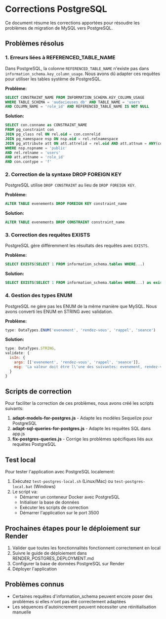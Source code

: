 # Corrections PostgreSQL

Ce document résume les corrections apportées pour résoudre les problèmes de migration de MySQL vers PostgreSQL.

## Problèmes résolus

### 1. Erreurs liées à REFERENCED_TABLE_NAME

Dans PostgreSQL, la colonne `REFERENCED_TABLE_NAME` n'existe pas dans `information_schema.key_column_usage`. Nous avons dû adapter ces requêtes pour utiliser les tables système de PostgreSQL.

**Problème:**
```sql
SELECT CONSTRAINT_NAME FROM INFORMATION_SCHEMA.KEY_COLUMN_USAGE 
WHERE TABLE_SCHEMA = 'audacieuses_db' AND TABLE_NAME = 'users' 
AND COLUMN_NAME = 'role_id' AND REFERENCED_TABLE_NAME IS NOT NULL
```

**Solution:**
```sql
SELECT con.conname as CONSTRAINT_NAME 
FROM pg_constraint con 
JOIN pg_class rel ON rel.oid = con.conrelid 
JOIN pg_namespace nsp ON nsp.oid = rel.relnamespace 
JOIN pg_attribute att ON att.attrelid = rel.oid AND att.attnum = ANY(con.conkey) 
WHERE nsp.nspname = 'public' 
AND rel.relname = 'users' 
AND att.attname = 'role_id' 
AND con.contype = 'f'
```

### 2. Correction de la syntaxe DROP FOREIGN KEY

PostgreSQL utilise `DROP CONSTRAINT` au lieu de `DROP FOREIGN KEY`.

**Problème:**
```sql
ALTER TABLE evenements DROP FOREIGN KEY constraint_name
```

**Solution:**
```sql
ALTER TABLE evenements DROP CONSTRAINT constraint_name
```

### 3. Correction des requêtes EXISTS

PostgreSQL gère différemment les résultats des requêtes avec `EXISTS`.

**Problème:**
```sql
SELECT EXISTS(SELECT 1 FROM information_schema.tables WHERE...)
```

**Solution:**
```sql
SELECT EXISTS(SELECT 1 FROM information_schema.tables WHERE...) as exists
```

### 4. Gestion des types ENUM

PostgreSQL ne gère pas les ENUM de la même manière que MySQL. Nous avons converti les ENUM en STRING avec validation.

**Problème:**
```javascript
type: DataTypes.ENUM('evenement', 'rendez-vous', 'rappel', 'seance')
```

**Solution:**
```javascript
type: DataTypes.STRING,
validate: {
  isIn: {
    args: [['evenement', 'rendez-vous', 'rappel', 'seance']],
    msg: 'La valeur doit être l\'une des suivantes: evenement, rendez-vous, rappel, seance'
  }
}
```

## Scripts de correction

Pour faciliter la correction de ces problèmes, nous avons créé les scripts suivants:

1. **adapt-models-for-postgres.js** - Adapte les modèles Sequelize pour PostgreSQL
2. **adapt-sql-queries-for-postgres.js** - Adapte les requêtes SQL dans app.js
3. **fix-postgres-queries.js** - Corrige les problèmes spécifiques liés aux requêtes PostgreSQL

## Test local

Pour tester l'application avec PostgreSQL localement:

1. Exécutez `test-postgres-local.sh` (Linux/Mac) ou `test-postgres-local.bat` (Windows)
2. Le script va:
   - Démarrer un conteneur Docker avec PostgreSQL
   - Initialiser la base de données
   - Exécuter les scripts de correction
   - Démarrer l'application sur le port 3500

## Prochaines étapes pour le déploiement sur Render

1. Valider que toutes les fonctionnalités fonctionnent correctement en local
2. Suivre le guide de déploiement dans RENDER_POSTGRES_DEPLOYMENT.md
3. Configurer la base de données PostgreSQL sur Render
4. Déployer l'application

## Problèmes connus

- Certaines requêtes d'information_schema peuvent encore poser des problèmes si elles n'ont pas été correctement adaptées
- Les séquences d'autoincrement peuvent nécessiter une réinitialisation manuelle
